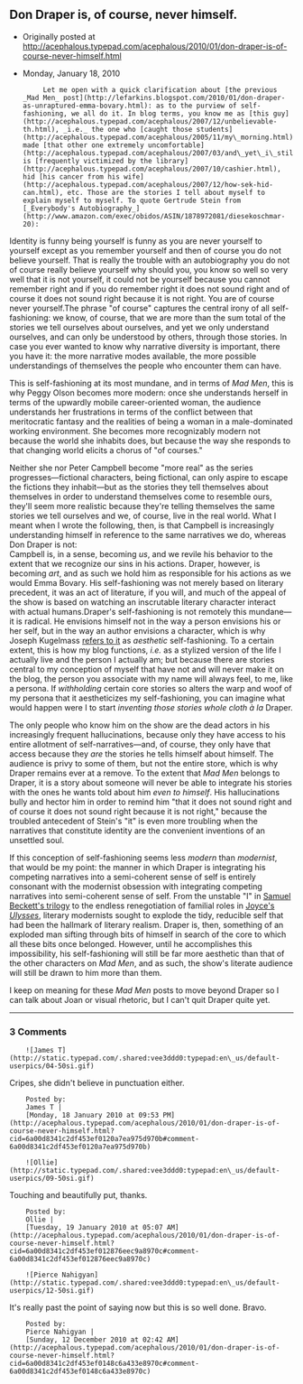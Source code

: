 ## Don Draper is, of course, never himself.

 * Originally posted at http://acephalous.typepad.com/acephalous/2010/01/don-draper-is-of-course-never-himself.html
 * Monday, January 18, 2010



			Let me open with a quick clarification about [the previous _Mad Men_ post](http://lefarkins.blogspot.com/2010/01/don-draper-as-unraptured-emma-bovary.html): as to the purview of self-fashioning, we all do it. In blog terms, you know me as [this guy](http://acephalous.typepad.com/acephalous/2007/12/unbelievable-th.html), _i.e._ the one who [caught those students](http://acephalous.typepad.com/acephalous/2005/11/my\_morning.html), made [that other one extremely uncomfortable](http://acephalous.typepad.com/acephalous/2007/03/and\_yet\_i\_still.html), is [frequently victimized by the library](http://acephalous.typepad.com/acephalous/2007/10/cashier.html), hid [his cancer from his wife](http://acephalous.typepad.com/acephalous/2007/12/how-sek-hid-can.html), etc. Those are the stories I tell about myself to explain myself to myself. To quote Gertrude Stein from [_Everybody's Autobiography_](http://www.amazon.com/exec/obidos/ASIN/1878972081/diesekoschmar-20):  
Identity
is funny being yourself is funny as you are never yourself to yourself
except as you remember yourself and then of course you do not believe
yourself. That is really the trouble with an autobiography you do not
of course really believe yourself why should you, you know so well so
very well that it is not yourself, it could not be yourself because you
cannot remember right and if you do remember right it does not sound
right and of course it does not sound right because it is not right.
You are of course never yourself.The phrase "of course"
captures the central irony of all self-fashioning: we know, of course,
that we are more than the sum total of the stories we tell ourselves
about ourselves, and yet we only understand ourselves, and can only be
understood by others, through those stories. In case you ever wanted to
know why narrative diversity is important, there you have it: the more
narrative modes available, the more possible understandings of
themselves the people who encounter them can have.  

This is self-fashioning at its most mundane, and in terms of _Mad Men_,
this is why Peggy Olson becomes more modern: once she understands
herself in terms of the upwardly mobile career-oriented woman, the
audience understands her frustrations in terms of the conflict between
that meritocratic fantasy and the realities of being a woman in a
male-dominated working environment. She becomes more recognizably
modern not because the world she inhabits does, but because the way she
responds to that changing world elicits a chorus of "of courses."   

Neither
she nor Peter Campbell become "more real" as the series
progresses—fictional characters, being fictional, can only aspire to
escape the fictions they inhabit—but as the stories they tell
themselves about themselves in order to understand themselves come to
resemble ours, they'll seem more realistic because they're telling
themselves the same stories we tell ourselves and we, of course, live
in the real world. What I meant when I wrote the following, then, is
that Campbell is increasingly understanding himself in reference to the
same narratives we do, whereas Don Draper is not:  
Campbell is, in a sense, becoming _us_, and we revile his behavior to the extent that we recognize our sins in his actions. Draper, however, is becoming _art_,
and as such we hold him as responsible for his actions as we would Emma
Bovary. His self-fashioning was not merely based on literary precedent,
it was an act of literature, if you will, and much of the appeal of the
show is based on watching an inscrutable literary character interact
with actual humans.Draper's self-fashioning is not
remotely this mundane—it is radical. He envisions himself not in the
way a person envisions his or her self, but in the way an author
envisions a character, which is why Joseph Kugelmass [refers to it](http://www.thevalve.org/go/valve/article/i\_dont\_care\_what\_the\_critics\_say\_i\_love\_mad\_men\_and\_the\_sopranos\_and\_the\_hi/#comments) as _aesthetic_ self-fashioning. To a certain extent, this is how my blog functions, _i.e._
as a stylized version of the life I actually live and the person I
actually am; but because there are stories central to my conception of
myself that have not and will never make it on the blog, the person you
associate with my name will always feel, to me, like a persona. If _withholding_
certain core stories so alters the warp and woof of my persona that it
aestheticizes my self-fashioning, you can imagine what would happen
were I to start _inventing those stories whole cloth à la_ Draper.   

The
only people who know him on the show are the dead actors in his
increasingly frequent hallucinations, because only they have access to
his entire allotment of self-narratives—and, of course, they only have
that access because they _are_ the stories he tells himself
about himself. The audience is privy to some of them, but not the
entire store, which is why Draper remains ever at a remove. To the
extent that _Mad Men_ belongs to Draper, it is a story about
someone will never be able to integrate his stories with the ones he
wants told about him _even to himself_. His hallucinations
bully and hector him in order to remind him "that it does not sound
right and of course it does not sound right because it is not right,"
because the troubled antecedent of Stein's "it" is even more troubling
when the narratives that constitute identity are the convenient
inventions of an unsettled soul.  

If this conception of self-fashioning seems less _modern_ than _modernist_,
that would be my point: the manner in which Draper is integrating his
competing narratives into a semi-coherent sense of self is entirely
consonant with the modernist obsession with integrating competing
narratives into semi-coherent sense of self. From the unstable "I" in [Samuel Beckett's trilogy](http://www.blogger.com/%!C(MISSING)a%!h(MISSING)ref=) to the endless renegotiation of familial roles in [Joyce's _Ulysses_](http://www.amazon.com/exec/obidos/ASIN/0141182806/diesekoschmar-20),
literary modernists sought to explode the tidy, reducible self that had
been the hallmark of literary realism. Draper is, then, something of an
exploded man sifting through bits of himself in search of the core to
which all these bits once belonged. However, until he accomplishes this
impossibility, his self-fashioning will still be far more aesthetic
than that of the other characters on _Mad Men_, and as such, the show's literate audience will still be drawn to him more than them.  

I keep on meaning for these _Mad Men_ posts to move beyond Draper so I can talk about Joan or visual rhetoric, but I can't quit Draper quite yet.
		

* * *

### 3 Comments 

		

                
[]()

	

		![James T](http://static.typepad.com/.shared:vee3ddd0:typepad:en\_us/default-userpics/04-50si.gif)
	

	

		

Cripes, she didn't believe in punctuation either.

	

		Posted by:
		James T |
		[Monday, 18 January 2010 at 09:53 PM](http://acephalous.typepad.com/acephalous/2010/01/don-draper-is-of-course-never-himself.html?cid=6a00d8341c2df453ef0120a7ea975d970b#comment-6a00d8341c2df453ef0120a7ea975d970b)

[]()

	

		![Ollie](http://static.typepad.com/.shared:vee3ddd0:typepad:en\_us/default-userpics/09-50si.gif)
	

	

		

Touching and beautifully put, thanks.

	

		Posted by:
		Ollie |
		[Tuesday, 19 January 2010 at 05:07 AM](http://acephalous.typepad.com/acephalous/2010/01/don-draper-is-of-course-never-himself.html?cid=6a00d8341c2df453ef012876eec9a8970c#comment-6a00d8341c2df453ef012876eec9a8970c)

[]()

	

		![Pierce Nahigyan](http://static.typepad.com/.shared:vee3ddd0:typepad:en\_us/default-userpics/12-50si.gif)
	

	

		

It's really past the point of saying now but this is so well done. Bravo.

	

		Posted by:
		Pierce Nahigyan |
		[Sunday, 12 December 2010 at 02:42 AM](http://acephalous.typepad.com/acephalous/2010/01/don-draper-is-of-course-never-himself.html?cid=6a00d8341c2df453ef0148c6a433e8970c#comment-6a00d8341c2df453ef0148c6a433e8970c)

		

        
